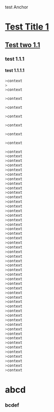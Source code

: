 test Anchor

# [Test Title 1](#abcd)


## [Test two 1.1](#bcdef)

### test 1.1.1

#### test 1.1.1.1

```c++
>context
>
>context

>context

>context

>context

>context

>context

>context

>context
>context
>context
>context
>context
>context
>context
>context
>context
>context
>context
>context
>context
>context
>context
>context
>context
>context
>context
>context
>context
>context
>context
>context
>context
>context
>context
>context
>context
>context
>context
>context
>context
>context
>context
>context
>context
>context
>context
>context
>context
>context
>context
>context
>context
>context
>context
>context
>context
```

# abcd
 
### bcdef
